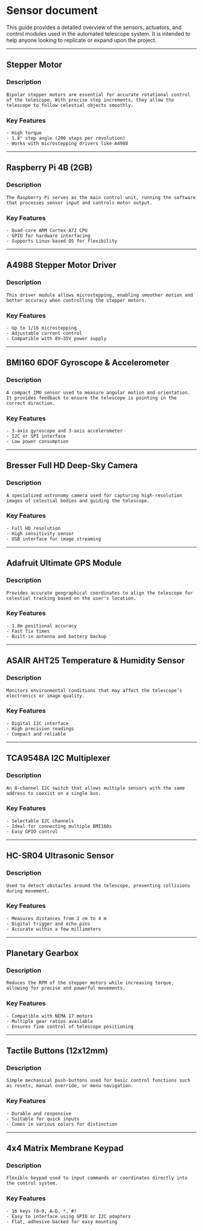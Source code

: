 # Sensor document

This guide provides a detailed overview of the sensors, actuators, and control modules used in the automated telescope system. It is intended to help anyone looking to replicate or expand upon the project.

---

## Stepper Motor

### Description
```
Bipolar stepper motors are essential for accurate rotational control of the telescope. With precise step increments, they allow the telescope to follow celestial objects smoothly.
```

### Key Features
```
- High torque
- 1.8° step angle (200 steps per revolution)
- Works with microstepping drivers like A4988
```

---

## Raspberry Pi 4B (2GB)

### Description
```
The Raspberry Pi serves as the main control unit, running the software that processes sensor input and controls motor output.
```

### Key Features
```
- Quad-core ARM Cortex-A72 CPU
- GPIO for hardware interfacing
- Supports Linux-based OS for flexibility
```

---

## A4988 Stepper Motor Driver

### Description
```
This driver module allows microstepping, enabling smoother motion and better accuracy when controlling the stepper motors.
```

### Key Features
```
- Up to 1/16 microstepping
- Adjustable current control
- Compatible with 8V–35V power supply
```

---

## BMI160 6DOF Gyroscope & Accelerometer

### Description
```
A compact IMU sensor used to measure angular motion and orientation. It provides feedback to ensure the telescope is pointing in the correct direction.
```

### Key Features
```
- 3-axis gyroscope and 3-axis accelerometer
- I2C or SPI interface
- Low power consumption
```

---

## Bresser Full HD Deep-Sky Camera

### Description
```
A specialized astronomy camera used for capturing high-resolution images of celestial bodies and guiding the telescope.
```

### Key Features
```
- Full HD resolution
- High sensitivity sensor
- USB interface for image streaming
```

---

## Adafruit Ultimate GPS Module

### Description
```
Provides accurate geographical coordinates to align the telescope for celestial tracking based on the user's location.
```

### Key Features
```
- 1.8m positional accuracy
- Fast fix times
- Built-in antenna and battery backup
```

---

## ASAIR AHT25 Temperature & Humidity Sensor

### Description
```
Monitors environmental conditions that may affect the telescope’s electronics or image quality.
```

### Key Features
```
- Digital I2C interface
- High precision readings
- Compact and reliable
```

---

## TCA9548A I2C Multiplexer

### Description
```
An 8-channel I2C switch that allows multiple sensors with the same address to coexist on a single bus.
```

### Key Features
```
- Selectable I2C channels
- Ideal for connecting multiple BMI160s
- Easy GPIO control
```

---

## HC-SR04 Ultrasonic Sensor

### Description
```
Used to detect obstacles around the telescope, preventing collisions during movement.
```

### Key Features
```
- Measures distances from 2 cm to 4 m
- Digital trigger and echo pins
- Accurate within a few millimeters
```

---

## Planetary Gearbox

### Description
```
Reduces the RPM of the stepper motors while increasing torque, allowing for precise and powerful movements.
```

### Key Features
```
- Compatible with NEMA 17 motors
- Multiple gear ratios available
- Ensures fine control of telescope positioning
```

---

## Tactile Buttons (12x12mm)

### Description
```
Simple mechanical push-buttons used for basic control functions such as resets, manual override, or menu navigation.
```

### Key Features
```
- Durable and responsive
- Suitable for quick inputs
- Comes in various colors for distinction
```

---

## 4x4 Matrix Membrane Keypad

### Description
```
Flexible keypad used to input commands or coordinates directly into the control system.
```

### Key Features
```
- 16 keys (0–9, A–D, *, #)
- Easy to interface using GPIO or I2C adapters
- Flat, adhesive-backed for easy mounting
```
